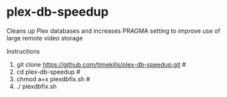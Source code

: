 # plex-db-speedup
Cleans up Plex databases and increases PRAGMA setting to improve use of large remote video storage

Instructions
 1. git clone https://github.com/timekills/plex-db-speedup.git                                      #
 2. cd plex-db-speedup                                                                              #
 3. chmod a+x plexdbfix.sh                                                                          #
 4. ./ plexdbfix.sh 
